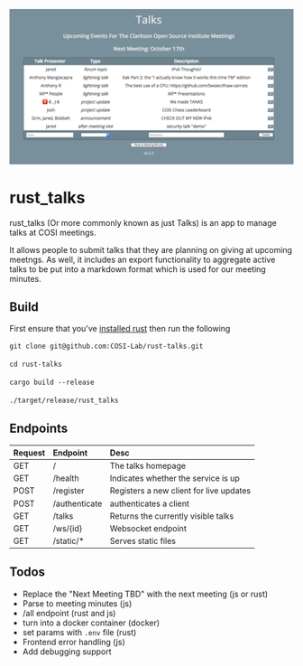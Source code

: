 ![](talks-preview.png)

# rust_talks

rust_talks (Or more commonly known as just Talks) is an app to manage talks at COSI meetings.

It allows people to submit talks that they are planning on giving at upcoming meetngs. As well, it includes an export functionality to aggregate active talks to be put into a markdown format which is used for our meeting minutes.


## Build
First ensure that you've [installed rust](https://www.rust-lang.org/tools/install) then run the following
```
git clone git@github.com:COSI-Lab/rust-talks.git

cd rust-talks

cargo build --release

./target/release/rust_talks
```

## Endpoints

| Request | Endpoint           | Desc                                    |
| :------ | :----------------- | :-------------------------------------- |
| GET     | /                  | The talks homepage                      |
| GET     | /health            | Indicates whether the service is up     |
| POST    | /register          | Registers a new client for live updates |
| POST    | /authenticate      | authenticates a client                  |
| GET     | /talks             | Returns the currently visible talks     |
| GET     | /ws/{id}           | Websocket endpoint                      |
| GET     | /static/*          | Serves static files                     |

## Todos

* Replace the "Next Meeting TBD" with the next meeting (js or rust)
* Parse to meeting minutes (js)
* /all endpoint (rust and js)
* turn into a docker container (docker)
* set params with `.env` file (rust) 
* Frontend error handling (js)
* Add debugging support